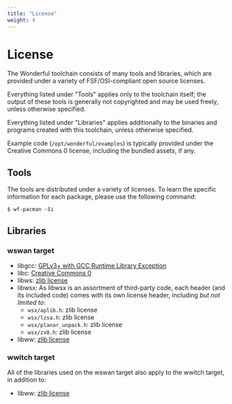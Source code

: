 ```yaml
---
title: "License"
weight: 4
---
```


# License

The Wonderful toolchain consists of many tools and libraries, which are provided under a variety of FSF/OSI-compliant open source licenses.

Everything listed under "Tools" applies only to the toolchain itself; the output of these tools is generally not copyrighted and may be used freely, unless otherwise specified.

Everything listed under "Libraries" applies additionally to the binaries and programs created with this toolchain, unless otherwise specified.

Example code (`/opt/wonderful/examples`) is typically provided under the Creative Commons 0 license, including the bundled assets, if any.

## Tools

The tools are distributed under a variety of licenses. To learn the specific information for each package, please use the following command:

    $ wf-pacman -Si

## Libraries

### wswan target

* libgcc: [GPLv3+ with GCC Runtime Library Exception](https://github.com/WonderfulToolchain/gcc-ia16/blob/wonderful-gcc-6.3.0-tkchia/COPYING.RUNTIME)
* libc: [Creative Commons 0](https://github.com/WonderfulToolchain/target-wswan-syslibs/blob/main/libc/LICENSE)
* libws: [zlib license](https://github.com/WonderfulToolchain/target-wswan-syslibs/blob/main/LICENSE)
* libwsx: As libwsx is an assortment of third-party code, each header (and its included code) comes with its own license header, including *but not limited to*:
  * `wsx/aplib.h`: zlib license
  * `wsx/lzsa.h`: zlib license
  * `wsx/planar_unpack.h`: zlib license
  * `wsx/zx0.h`: zlib license
* libww: [zlib license](https://github.com/WonderfulToolchain/target-wswan-syslibs/blob/main/LICENSE)

### wwitch target

All of the libraries used on the wswan target also apply to the wwitch target, in addition to:

* libww: [zlib license](https://github.com/WonderfulToolchain/target-wswan-syslibs/blob/main/LICENSE)
